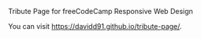 Tribute Page for freeCodeCamp Responsive Web Design

You can visit https://davidd91.github.io/tribute-page/.
